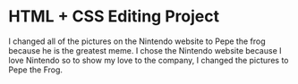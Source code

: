 # HTML + CSS Editing Project

I changed all of the pictures on the Nintendo website to Pepe the frog because he is the greatest meme. I chose the Nintendo website because I love Nintendo so to show my love to the company, I changed the pictures to Pepe the Frog.
